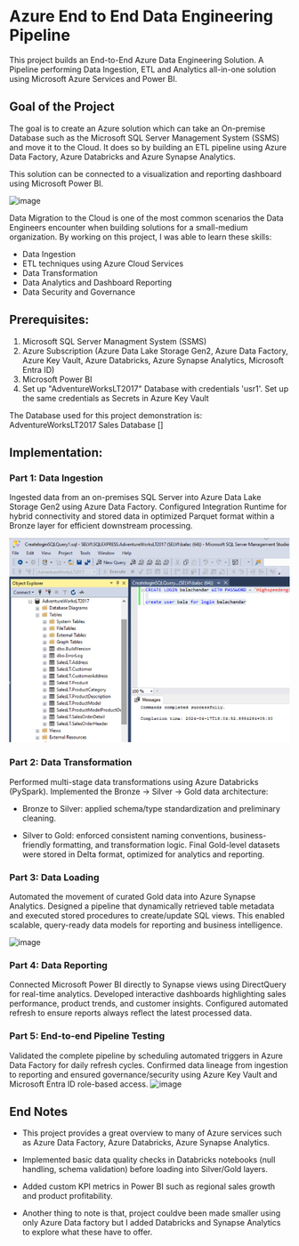 # Azure End to End Data Engineering Pipeline

This project builds an End-to-End Azure Data Engineering Solution. A Pipeline performing Data Ingestion, ETL and Analytics all-in-one solution using Microsoft Azure Services and Power BI.

## Goal of the Project

The goal is to create an Azure solution which can take an On-premise Database such as the Microsoft SQL Server Management System (SSMS) and move it to the Cloud. It does so by building an ETL pipeline using Azure Data Factory, Azure Databricks and Azure Synapse Analytics.

This solution can be connected to a visualization and reporting dashboard using Microsoft Power BI.

![image](https://github.com/zBalachandar/AdventureWorks-Sales-Data-Analytics-Azure-Data-Engineering-End-to-End-Project/Home.png)


Data Migration to the Cloud is one of the most common scenarios the Data Engineers encounter when building solutions for a small-medium organization.
By working on this project, I was able to learn these skills:

* Data Ingestion
* ETL techniques using Azure Cloud Services
* Data Transformation
* Data Analytics and Dashboard Reporting
* Data Security and Governance


## Prerequisites:

1) Microsoft SQL Server Managment System (SSMS)
2) Azure Subscription (Azure Data Lake Storage Gen2, Azure Data Factory, Azure Key Vault, Azure Databricks, Azure Synapse Analytics, Microsoft Entra ID)
3) Microsoft Power BI
4) Set up "AdventureWorksLT2017" Database with credentials 'usr1'. Set up the same credentials as Secrets in Azure Key Vault

The Database used for this project demonstration is:
AdventureWorksLT2017 Sales Database
[]

## Implementation:

### Part 1: Data Ingestion

Ingested data from an on-premises SQL Server into Azure Data Lake Storage Gen2 using Azure Data Factory. Configured Integration Runtime for hybrid connectivity and stored data in optimized Parquet format within a Bronze layer for efficient downstream processing.
   
   ![image](https://github.com/zBalachandar/AdventureWorks-Sales-Data-Analytics-Azure-Data-Engineering-End-to-End-Project/blob/main/pix/SOURCE%202017LTv1.png)

### Part 2: Data Transformation

Performed multi-stage data transformations using Azure Databricks (PySpark). Implemented the Bronze → Silver → Gold data architecture:

   * Bronze to Silver: applied schema/type standardization and preliminary cleaning.

   * Silver to Gold: enforced consistent naming conventions, business-friendly formatting, and transformation logic.
     Final Gold-level datasets were stored in Delta format, optimized for analytics and reporting.


### Part 3: Data Loading

Automated the movement of curated Gold data into Azure Synapse Analytics. Designed a pipeline that dynamically retrieved table metadata and executed stored procedures to create/update SQL views. This enabled scalable, query-ready data models for reporting and business intelligence.

![image](https://github.com/Shashi42/Azure-End-to-End-Sales-Data-Analytics-Pipeline/assets/26250463/7f935213-4dd9-471a-aa24-bc4b1c68f41b)


### Part 4: Data Reporting

Connected Microsoft Power BI directly to Synapse views using DirectQuery for real-time analytics. Developed interactive dashboards highlighting sales performance, product trends, and customer insights. Configured automated refresh to ensure reports always reflect the latest processed data.


### Part 5: End-to-end Pipeline Testing

Validated the complete pipeline by scheduling automated triggers in Azure Data Factory for daily refresh cycles. Confirmed data lineage from ingestion to reporting and ensured governance/security using Azure Key Vault and Microsoft Entra ID role-based access.
![image](https://github.com/Shashi42/Azure-End-to-End-Sales-Data-Analytics-Pipeline/assets/26250463/d28f9c77-0027-4bb5-96f4-104109346f82)



## End Notes

* This project provides a great overview to many of Azure services such as Azure Data Factory, Azure Databricks, Azure Synapse Analytics.

* Implemented basic data quality checks in Databricks notebooks (null handling, schema validation) before loading into Silver/Gold layers.

* Added custom KPI metrics in Power BI such as regional sales growth and product profitability.

* Another thing to note is that, project couldve been made smaller using only Azure Data factory but I added Databricks and Synapse Analytics to explore what these have to offer.

